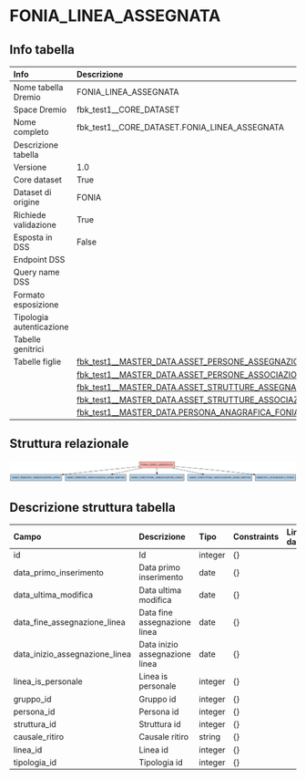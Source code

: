 # FONIA_LINEA_ASSEGNATA

## Info tabella

| Info                     | Descrizione                                                                                                                                                       |
|:-------------------------|:------------------------------------------------------------------------------------------------------------------------------------------------------------------|
| Nome tabella Dremio      | FONIA_LINEA_ASSEGNATA                                                                                                                                             |
| Space Dremio             | fbk_test1__CORE_DATASET                                                                                                                                           |
| Nome completo            | fbk_test1__CORE_DATASET.FONIA_LINEA_ASSEGNATA                                                                                                                     |
| Descrizione tabella      |                                                                                                                                                                   |
| Versione                 | 1.0                                                                                                                                                               |
| Core dataset             | True                                                                                                                                                              |
| Dataset di origine       | FONIA                                                                                                                                                             |
| Richiede validazione     | True                                                                                                                                                              |
| Esposta in DSS           | False                                                                                                                                                             |
| Endpoint DSS             |                                                                                                                                                                   |
| Query name DSS           |                                                                                                                                                                   |
| Formato esposizione      |                                                                                                                                                                   |
| Tipologia autenticazione |                                                                                                                                                                   |
| Tabelle genitrici        |                                                                                                                                                                   |
| Tabelle figlie           | [fbk_test1__MASTER_DATA.ASSET_PERSONE_ASSEGNAZIONE_LINEA](/Documentation/fbk_test1__MASTER_DATA/ASSET_PERSONE_ASSEGNAZIONE_LINEA/markdown.md)                     |
|                          | [fbk_test1__MASTER_DATA.ASSET_PERSONE_ASSOCIAZIONE_LINEE_SERVIZI](/Documentation/fbk_test1__MASTER_DATA/ASSET_PERSONE_ASSOCIAZIONE_LINEE_SERVIZI/markdown.md)     |
|                          | [fbk_test1__MASTER_DATA.ASSET_STRUTTURE_ASSEGNAZIONE_LINEA](/Documentation/fbk_test1__MASTER_DATA/ASSET_STRUTTURE_ASSEGNAZIONE_LINEA/markdown.md)                 |
|                          | [fbk_test1__MASTER_DATA.ASSET_STRUTTURE_ASSOCIAZIONE_LINEE_SERVIZI](/Documentation/fbk_test1__MASTER_DATA/ASSET_STRUTTURE_ASSOCIAZIONE_LINEE_SERVIZI/markdown.md) |
|                          | [fbk_test1__MASTER_DATA.PERSONA_ANAGRAFICA_FONIA](/Documentation/fbk_test1__MASTER_DATA/PERSONA_ANAGRAFICA_FONIA/markdown.md)                                     |

## Struttura relazionale

![FONIA_LINEA_ASSEGNATA](./graph_png.png)

## Descrizione struttura tabella

| Campo                          | Descrizione                    | Tipo    | Constraints   | Linked data   | errors   |
|:-------------------------------|:-------------------------------|:--------|:--------------|:--------------|:---------|
| id                             | Id                             | integer | {}            |               | {}       |
| data_primo_inserimento         | Data primo inserimento         | date    | {}            |               | {}       |
| data_ultima_modifica           | Data ultima modifica           | date    | {}            |               | {}       |
| data_fine_assegnazione_linea   | Data fine assegnazione linea   | date    | {}            |               | {}       |
| data_inizio_assegnazione_linea | Data inizio assegnazione linea | date    | {}            |               | {}       |
| linea_is_personale             | Linea is personale             | integer | {}            |               | {}       |
| gruppo_id                      | Gruppo id                      | integer | {}            |               | {}       |
| persona_id                     | Persona id                     | integer | {}            |               | {}       |
| struttura_id                   | Struttura id                   | integer | {}            |               | {}       |
| causale_ritiro                 | Causale ritiro                 | string  | {}            |               | {}       |
| linea_id                       | Linea id                       | integer | {}            |               | {}       |
| tipologia_id                   | Tipologia id                   | integer | {}            |               | {}       |
